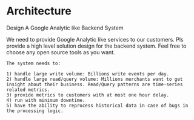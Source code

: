 # Architecture

Design A Google Analytic like Backend System

We need to provide Google Analytic like services to our customers. Pls provide a high level solution design for the backend system. Feel free to choose any open source tools as you want.
	
	The system needs to:

	1) handle large write volume: Billions write events per day.
	2) handle large read/query volume: Millions merchants want to get insight about their business. Read/Query patterns are time-series related metrics. 
	3) provide metrics to customers with at most one hour delay.
	4) run with minimum downtime.
	5) have the ability to reprocess historical data in case of bugs in the processing logic.
